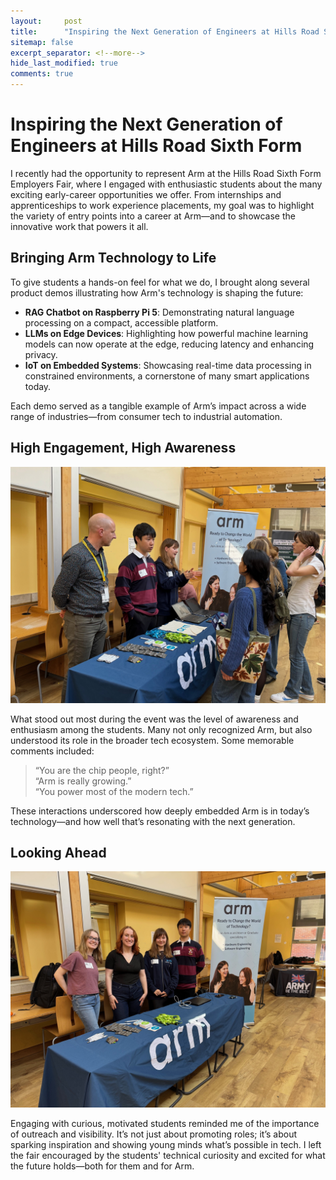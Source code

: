```yaml
---
layout:     post
title:      "Inspiring the Next Generation of Engineers at Hills Road Sixth Form"
sitemap: false
excerpt_separator: <!--more-->
hide_last_modified: true
comments: true
---
```


# Inspiring the Next Generation of Engineers at Hills Road Sixth Form

I recently had the opportunity to represent Arm at the Hills Road Sixth Form Employers Fair, where I engaged with enthusiastic students about the many exciting early-career opportunities we offer. From internships and apprenticeships to work experience placements, my goal was to highlight the variety of entry points into a career at Arm—and to showcase the innovative work that powers it all.

<!--more-->

## Bringing Arm Technology to Life

To give students a hands-on feel for what we do, I brought along several product demos illustrating how Arm's technology is shaping the future:

- **RAG Chatbot on Raspberry Pi 5**: Demonstrating natural language processing on a compact, accessible platform.
- **LLMs on Edge Devices**: Highlighting how powerful machine learning models can now operate at the edge, reducing latency and enhancing privacy.
- **IoT on Embedded Systems**: Showcasing real-time data processing in constrained environments, a cornerstone of many smart applications today.

Each demo served as a tangible example of Arm’s impact across a wide range of industries—from consumer tech to industrial automation.

## High Engagement, High Awareness

![Hills Road Career Fair](../images/hills-road-career.jpg)

What stood out most during the event was the level of awareness and enthusiasm among the students. Many not only recognized Arm, but also understood its role in the broader tech ecosystem. Some memorable comments included:

> “You are the chip people, right?”  
> “Arm is really growing.”  
> “You power most of the modern tech.”

These interactions underscored how deeply embedded Arm is in today’s technology—and how well that’s resonating with the next generation.

## Looking Ahead
![Hills Road Career Fair](../images/hills-road-career2.jpg)

Engaging with curious, motivated students reminded me of the importance of outreach and visibility. It’s not just about promoting roles; it’s about sparking inspiration and showing young minds what’s possible in tech. I left the fair encouraged by the students' technical curiosity and excited for what the future holds—both for them and for Arm.
